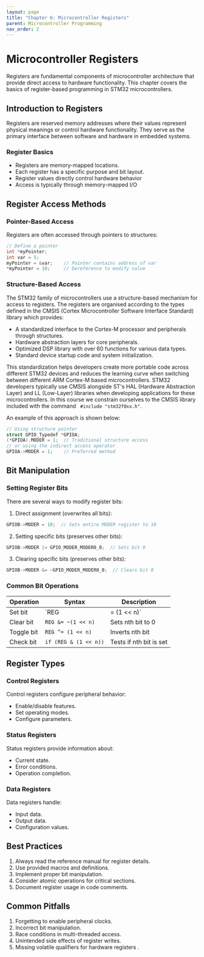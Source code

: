 ```yaml
---
layout: page
title: "Chapter 6: Microcontroller Registers"
parent: Microcontroller Programming
nav_order: 2
---
```


# Microcontroller Registers

Registers are fundamental components of microcontroller architecture that provide direct access to hardware functionality. This chapter covers the basics of register-based programming in STM32 microcontrollers.

## Introduction to Registers

Registers are reserved memory addresses where their values represent physical meanings or control hardware functionality. They serve as the primary interface between software and hardware in embedded systems.

### Register Basics

- Registers are memory-mapped locations.
- Each register has a specific purpose and bit layout.
- Register values directly control hardware behavior
- Access is typically through memory-mapped I/O

## Register Access Methods

### Pointer-Based Access

Registers are often accessed through pointers to structures:

```c
// Define a pointer
int *myPointer;
int var = 5;
myPointer = &var;    // Pointer contains address of var
*myPointer = 10;     // Dereference to modify value
```

### Structure-Based Access

The STM32 family of microcontrollers use a structure-based mechanism for access to registers. The registers are organised according to the types defined in the CMSIS (Cortex Microcontroller Software Interface Standard) library which provides:

- A standardized interface to the Cortex-M processor and peripherals through structures.
- Hardware abstraction layers for core peripherals.
- Optimized DSP library with over 60 functions for various data types.
- Standard device startup code and system initialization.

This standardization helps developers create more portable code across different STM32 devices and reduces the learning curve when switching between different ARM Cortex-M based microcontrollers. STM32 developers typically use CMSIS alongside ST's HAL (Hardware Abstraction Layer) and LL (Low-Layer) libraries when developing applications for these microcontrollers. In this course we constrain ourselves to the CMSIS library included with the command ``` #include "stm32f0xx.h"```.

An example of this approach is shown below:

```c
// Using structure pointer
struct GPIO_Typedef *GPIOA;
(*GPIOA).MODER = 1;  // Traditional structure access
// or using the indirect access operator
GPIOA->MODER = 1;    // Preferred method
```

## Bit Manipulation

### Setting Register Bits

There are several ways to modify register bits:

1. Direct assignment (overwrites all bits):
```c
GPIOB->MODER = 10;  // Sets entire MODER register to 10
```

2. Setting specific bits (preserves other bits):
```c
GPIOB->MODER |= GPIO_MODER_MODER0_0;  // Sets bit 0
```

3. Clearing specific bits (preserves other bits):
```c
GPIOB->MODER &= ~GPIO_MODER_MODER0_0;  // Clears bit 0
```

### Common Bit Operations

| Operation | Syntax | Description |
|-----------|--------|-------------|
| Set bit | `REG |= (1 << n)` | Sets nth bit to 1 |
| Clear bit | `REG &= ~(1 << n)` | Sets nth bit to 0 |
| Toggle bit | `REG ^= (1 << n)` | Inverts nth bit |
| Check bit | `if (REG & (1 << n))` | Tests if nth bit is set |

## Register Types

### Control Registers

Control registers configure peripheral behavior:
- Enable/disable features.
- Set operating modes.
- Configure parameters.

### Status Registers

Status registers provide information about:
- Current state.
- Error conditions.
- Operation completion.

### Data Registers

Data registers handle:
- Input data.
- Output data.
- Configuration values.

## Best Practices

1. Always read the reference manual for register details.
2. Use provided macros and definitions.
3. Implement proper bit manipulation.
4. Consider atomic operations for critical sections.
5. Document register usage in code comments.

## Common Pitfalls

1. Forgetting to enable peripheral clocks.
2. Incorrect bit manipulation.
3. Race conditions in multi-threaded access.
4. Unintended side effects of register writes.
5. Missing volatile qualifiers for hardware registers .